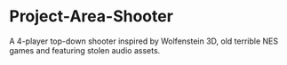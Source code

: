 # Project-Area-Shooter
A 4-player top-down shooter inspired by Wolfenstein 3D, old terrible NES games and featuring stolen audio assets.
